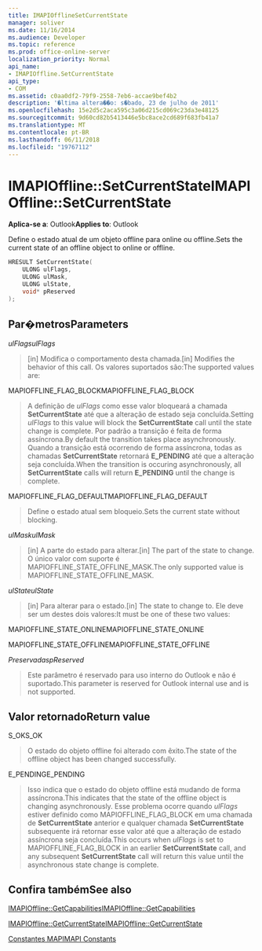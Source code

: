 ```yaml
---
title: IMAPIOfflineSetCurrentState
manager: soliver
ms.date: 11/16/2014
ms.audience: Developer
ms.topic: reference
ms.prod: office-online-server
localization_priority: Normal
api_name:
- IMAPIOffline.SetCurrentState
api_type:
- COM
ms.assetid: c0aa0df2-79f9-2558-7eb6-accae9bef4b2
description: '�ltima altera��o: s�bado, 23 de julho de 2011'
ms.openlocfilehash: 15e2d5c2aca595c3a06d215cd069c23da3e48125
ms.sourcegitcommit: 9d60cd82b5413446e5bc8ace2cd689f683fb41a7
ms.translationtype: MT
ms.contentlocale: pt-BR
ms.lasthandoff: 06/11/2018
ms.locfileid: "19767112"
---
```

# <a name="imapiofflinesetcurrentstate"></a><span data-ttu-id="d1cc4-103">IMAPIOffline::SetCurrentState</span><span class="sxs-lookup"><span data-stu-id="d1cc4-103">IMAPIOffline::SetCurrentState</span></span>

  
  
<span data-ttu-id="d1cc4-104">**Aplica-se a**: Outlook</span><span class="sxs-lookup"><span data-stu-id="d1cc4-104">**Applies to**: Outlook</span></span> 
  
<span data-ttu-id="d1cc4-105">Define o estado atual de um objeto offline para online ou offline.</span><span class="sxs-lookup"><span data-stu-id="d1cc4-105">Sets the current state of an offline object to online or offline.</span></span>
  
```cpp
HRESULT SetCurrentState( 
    ULONG ulFlags, 
    ULONG ulMask, 
    ULONG ulState, 
    void* pReserved 
);
```

## <a name="parameters"></a><span data-ttu-id="d1cc4-106">Par�metros</span><span class="sxs-lookup"><span data-stu-id="d1cc4-106">Parameters</span></span>

 <span data-ttu-id="d1cc4-107">_ulFlags_</span><span class="sxs-lookup"><span data-stu-id="d1cc4-107">_ulFlags_</span></span>
  
> <span data-ttu-id="d1cc4-108">[in] Modifica o comportamento desta chamada.</span><span class="sxs-lookup"><span data-stu-id="d1cc4-108">[in] Modifies the behavior of this call.</span></span> <span data-ttu-id="d1cc4-109">Os valores suportados são:</span><span class="sxs-lookup"><span data-stu-id="d1cc4-109">The supported values are:</span></span>
    
<span data-ttu-id="d1cc4-110">MAPIOFFLINE_FLAG_BLOCK</span><span class="sxs-lookup"><span data-stu-id="d1cc4-110">MAPIOFFLINE_FLAG_BLOCK</span></span>
  
> <span data-ttu-id="d1cc4-111">A definição de _ulFlags_ como esse valor bloqueará a chamada **SetCurrentState** até que a alteração de estado seja concluída.</span><span class="sxs-lookup"><span data-stu-id="d1cc4-111">Setting  _ulFlags_ to this value will block the **SetCurrentState** call until the state change is complete.</span></span> <span data-ttu-id="d1cc4-112">Por padrão a transição é feita de forma assíncrona.</span><span class="sxs-lookup"><span data-stu-id="d1cc4-112">By default the transition takes place asynchronously.</span></span> <span data-ttu-id="d1cc4-113">Quando a transição está ocorrendo de forma assíncrona, todas as chamadas **SetCurrentState** retornará **E_PENDING** até que a alteração seja concluída.</span><span class="sxs-lookup"><span data-stu-id="d1cc4-113">When the transition is occuring asynchronously, all **SetCurrentState** calls will return **E_PENDING** until the change is complete.</span></span> 
    
<span data-ttu-id="d1cc4-114">MAPIOFFLINE_FLAG_DEFAULT</span><span class="sxs-lookup"><span data-stu-id="d1cc4-114">MAPIOFFLINE_FLAG_DEFAULT</span></span>
  
> <span data-ttu-id="d1cc4-115">Define o estado atual sem bloqueio.</span><span class="sxs-lookup"><span data-stu-id="d1cc4-115">Sets the current state without blocking.</span></span>
    
 <span data-ttu-id="d1cc4-116">_ulMask_</span><span class="sxs-lookup"><span data-stu-id="d1cc4-116">_ulMask_</span></span>
  
> <span data-ttu-id="d1cc4-117">[in] A parte do estado para alterar.</span><span class="sxs-lookup"><span data-stu-id="d1cc4-117">[in] The part of the state to change.</span></span> <span data-ttu-id="d1cc4-118">O único valor com suporte é MAPIOFFLINE_STATE_OFFLINE_MASK.</span><span class="sxs-lookup"><span data-stu-id="d1cc4-118">The only supported value is MAPIOFFLINE_STATE_OFFLINE_MASK.</span></span>
    
 <span data-ttu-id="d1cc4-119">_ulState_</span><span class="sxs-lookup"><span data-stu-id="d1cc4-119">_ulState_</span></span>
  
> <span data-ttu-id="d1cc4-120">[in] Para alterar para o estado.</span><span class="sxs-lookup"><span data-stu-id="d1cc4-120">[in] The state to change to.</span></span> <span data-ttu-id="d1cc4-121">Ele deve ser um destes dois valores:</span><span class="sxs-lookup"><span data-stu-id="d1cc4-121">It must be one of these two values:</span></span>
    
<span data-ttu-id="d1cc4-122">MAPIOFFLINE_STATE_ONLINE</span><span class="sxs-lookup"><span data-stu-id="d1cc4-122">MAPIOFFLINE_STATE_ONLINE</span></span>
  
> 
    
<span data-ttu-id="d1cc4-123">MAPIOFFLINE_STATE_OFFLINE</span><span class="sxs-lookup"><span data-stu-id="d1cc4-123">MAPIOFFLINE_STATE_OFFLINE</span></span>
  
> 
    
 <span data-ttu-id="d1cc4-124">_Preservadas_</span><span class="sxs-lookup"><span data-stu-id="d1cc4-124">_pReserved_</span></span>
  
> <span data-ttu-id="d1cc4-125">Este parâmetro é reservado para uso interno do Outlook e não é suportado.</span><span class="sxs-lookup"><span data-stu-id="d1cc4-125">This parameter is reserved for Outlook internal use and is not supported.</span></span> 
    
## <a name="return-value"></a><span data-ttu-id="d1cc4-126">Valor retornado</span><span class="sxs-lookup"><span data-stu-id="d1cc4-126">Return value</span></span>

<span data-ttu-id="d1cc4-127">S_OK</span><span class="sxs-lookup"><span data-stu-id="d1cc4-127">S_OK</span></span>
  
> <span data-ttu-id="d1cc4-128">O estado do objeto offline foi alterado com êxito.</span><span class="sxs-lookup"><span data-stu-id="d1cc4-128">The state of the offline object has been changed successfully.</span></span>
    
<span data-ttu-id="d1cc4-129">E_PENDING</span><span class="sxs-lookup"><span data-stu-id="d1cc4-129">E_PENDING</span></span>
  
> <span data-ttu-id="d1cc4-130">Isso indica que o estado do objeto offline está mudando de forma assíncrona.</span><span class="sxs-lookup"><span data-stu-id="d1cc4-130">This indicates that the state of the offline object is changing asynchronously.</span></span> <span data-ttu-id="d1cc4-131">Esse problema ocorre quando _ulFlags_ estiver definido como MAPIOFFLINE_FLAG_BLOCK em uma chamada de **SetCurrentState** anterior e qualquer chamada **SetCurrentState** subsequente irá retornar esse valor até que a alteração de estado assíncrona seja concluída.</span><span class="sxs-lookup"><span data-stu-id="d1cc4-131">This occurs when  _ulFlags_ is set to MAPIOFFLINE_FLAG_BLOCK in an earlier **SetCurrentState** call, and any subsequent **SetCurrentState** call will return this value until the asynchronous state change is complete.</span></span> 
    
## <a name="see-also"></a><span data-ttu-id="d1cc4-132">Confira também</span><span class="sxs-lookup"><span data-stu-id="d1cc4-132">See also</span></span>



[<span data-ttu-id="d1cc4-133">IMAPIOffline::GetCapabilities</span><span class="sxs-lookup"><span data-stu-id="d1cc4-133">IMAPIOffline::GetCapabilities</span></span>](imapioffline-getcapabilities.md)
  
[<span data-ttu-id="d1cc4-134">IMAPIOffline::GetCurrentState</span><span class="sxs-lookup"><span data-stu-id="d1cc4-134">IMAPIOffline::GetCurrentState</span></span>](imapioffline-getcurrentstate.md)


[<span data-ttu-id="d1cc4-135">Constantes MAPI</span><span class="sxs-lookup"><span data-stu-id="d1cc4-135">MAPI Constants</span></span>](mapi-constants.md)

